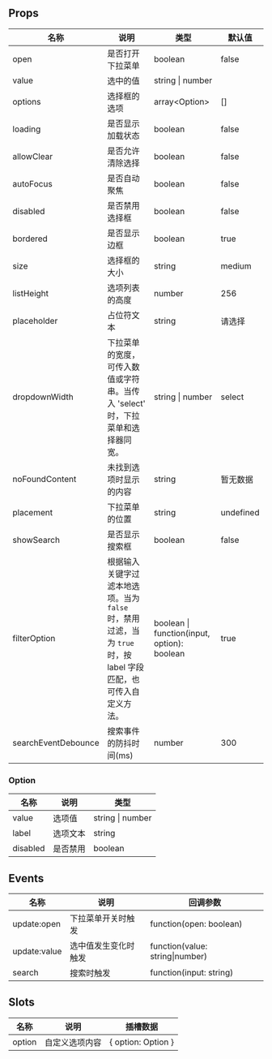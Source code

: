 ## Props

| 名称                | 说明                                                                                                           | 类型                                        | 默认值    |
| ------------------- | -------------------------------------------------------------------------------------------------------------- | ------------------------------------------- | --------- |
| open                | 是否打开下拉菜单                                                                                               | boolean                                     | false     |
| value               | 选中的值                                                                                                       | string \| number                            |           |
| options             | 选择框的选项                                                                                                   | array\<Option\>                             | []        |
| loading             | 是否显示加载状态                                                                                               | boolean                                     | false     |
| allowClear          | 是否允许清除选择                                                                                               | boolean                                     | false     |
| autoFocus           | 是否自动聚焦                                                                                                   | boolean                                     | false     |
| disabled            | 是否禁用选择框                                                                                                 | boolean                                     | false     |
| bordered            | 是否显示边框                                                                                                   | boolean                                     | true      |
| size                | 选择框的大小                                                                                                   | string                                      | medium    |
| listHeight          | 选项列表的高度                                                                                                 | number                                      | 256       |
| placeholder         | 占位符文本                                                                                                     | string                                      | 请选择    |
| dropdownWidth       | 下拉菜单的宽度，可传入数值或字符串。当传入 'select' 时，下拉菜单和选择器同宽。                                 | string \| number                            | select    |
| noFoundContent      | 未找到选项时显示的内容                                                                                         | string                                      | 暂无数据  |
| placement           | 下拉菜单的位置                                                                                                 | string                                      | undefined |
| showSearch          | 是否显示搜索框                                                                                                 | boolean                                     | false     |
| filterOption        | 根据输入关键字过滤本地选项。当为 `false` 时，禁用过滤，当为 `true` 时，按 label 字段匹配，也可传入自定义方法。 | boolean \| function(input, option): boolean | true      |
| searchEventDebounce | 搜索事件的防抖时间(ms)                                                                                         | number                                      | 300       |

### Option

| 名称     | 说明     | 类型             |
| -------- | -------- | ---------------- |
| value    | 选项值   | string \| number |
| label    | 选项文本 | string           |
| disabled | 是否禁用 | boolean          |

## Events

| 名称         | 说明                 | 回调参数                        |
| ------------ | -------------------- | ------------------------------- |
| update:open  | 下拉菜单开关时触发   | function(open: boolean)         |
| update:value | 选中值发生变化时触发 | function(value: string\|number) |
| search       | 搜索时触发           | function(input: string)         |

## Slots

| 名称   | 说明           | 插槽数据           |
| ------ | -------------- | ------------------ |
| option | 自定义选项内容 | { option: Option } |
